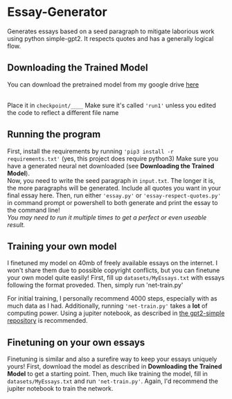 # Essay-Generator
Generates essays based on a seed paragraph to mitigate laborious work using python simple-gpt2.
It respects quotes and has a generally logical flow.

## Downloading the Trained Model
You can download the pretrained model from my google drive
<a href="https://drive.google.com/drive/folders/11BeFiCpibfNUjyo6e3Vip7OknlsCIiaQ?usp=sharing">here</a><br><br>

Place it in <code>checkpoint/____</code>
Make sure it's called <code>'run1'</code> unless you edited the code to reflect a different file name

## Running the program
First, install the requirements by running <code>'pip3 install -r requirements.txt'</code> (yes, this project does require python3)
Make sure you have a generated neural net downloaded (see <b>Downloading the Trained Model</b>).
<br>Now, you need to write the seed paragraph in <code>input.txt</code>. The longer it is, the more paragraphs will be generated. Include all quotes you want in your final essay here.
Then, run either <code>'essay.py'</code> or <code>'essay-respect-quotes.py'</code> in command prompt or powershell to both generate and print the essay to the command line!
<br><i>You may need to run it multiple times to get a perfect or even useable result.</i>

## Training your own model
I finetuned my model on 40mb of freely available essays on the internet. 
I won't share them due to possible copyright conflicts, but you can finetune your own model quite easily!
First, fill up <code>datasets/MyEssays.txt</code> with essays following the format proveded. Then, simply run 'net-train.py'

For initial training, I personally recommend 4000 steps, especially with as much data as I had.
Additionally, running <code>'net-train.py'</code> takes a <b>lot</b> of computing power. Using a jupiter notebook, as described in <a href="https://github.com/minimaxir/gpt-2-simple">the gpt2-simple repository</a> is recommended.

## Finetuning on your own essays
Finetuning is similar and also a surefire way to keep your essays uniquely yours!
First, download the model as described in <b>Downloading the Trained Model</b> to get a starting point.
Then, much like training the model, fill in <code>datasets/MyEssays.txt</code> and run <code>'net-train.py'</code>.
Again, I'd recommend the jupiter notebook to train the network.
